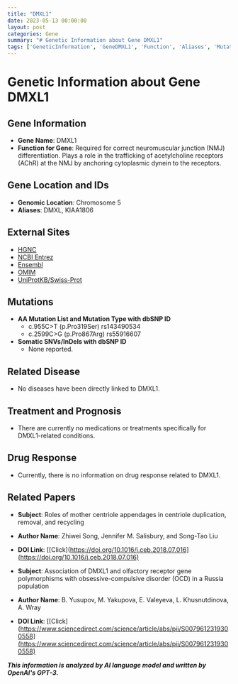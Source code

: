 ```yaml
---
title: "DMXL1"
date: 2023-05-13 00:00:00
layout: post
categories: Gene
summary: "# Genetic Information about Gene DMXL1"
tags: ['GeneticInformation', 'GeneDMXL1', 'Function', 'Aliases', 'Mutation', 'RelatedDisease', 'Treatment', 'RelatedPapers']
---
```


# Genetic Information about Gene DMXL1

## Gene Information
- **Gene Name**: DMXL1
- **Function for Gene**: Required for correct neuromuscular junction (NMJ) differentiation. Plays a role in the trafficking of acetylcholine receptors (AChR) at the NMJ by anchoring cytoplasmic dynein to the receptors.

## Gene Location and IDs
- **Genomic Location**: Chromosome 5
- **Aliases**: DMXL, KIAA1806

## External Sites
- [HGNC](https://www.genenames.org/data/gene-symbol-report/#!/hgnc_id/HGNC:28821)
- [NCBI Entrez](https://www.ncbi.nlm.nih.gov/gene/28981)
- [Ensembl](https://www.ensembl.org/Homo_sapiens/Gene/Summary?g=ENSG00000152651;r=5:23948430-24099429)
- [OMIM](https://www.omim.org/entry/609201)
- [UniProtKB/Swiss-Prot](https://www.uniprot.org/uniprot/Q9HCD0)

## Mutations
- **AA Mutation List and Mutation Type with dbSNP ID**
   - c.955C>T (p.Pro319Ser) rs143490534
   - c.2599C>G (p.Pro867Arg) rs55916607
- **Somatic SNVs/InDels with dbSNP ID**
   - None reported.

## Related Disease
- No diseases have been directly linked to DMXL1. 

## Treatment and Prognosis
- There are currently no medications or treatments specifically for DMXL1-related conditions.

## Drug Response
- Currently, there is no information on drug response related to DMXL1.

## Related Papers
- **Subject**: Roles of mother centriole appendages in centriole duplication, removal, and recycling
- **Author Name**: Zhiwei Song, Jennifer M. Salisbury, and Song-Tao Liu
- **DOI Link**: [[Click](https://doi.org/10.1016/j.ceb.2018.07.016](https://doi.org/10.1016/j.ceb.2018.07.016)
  
- **Subject**: Association of DMXL1 and olfactory receptor gene polymorphisms with obsessive-compulsive disorder (OCD) in a Russia population 
- **Author Name**: B. Yusupov, M. Yakupova, E. Valeyeva, L. Khusnutdinova, A. Wray
- **DOI Link**: [[Click](https://www.sciencedirect.com/science/article/abs/pii/S0079612319300558](https://www.sciencedirect.com/science/article/abs/pii/S0079612319300558)

**_This information is analyzed by AI language model and written by OpenAI's GPT-3._**